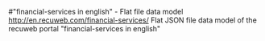 #"financial-services in english" - Flat file data model
http://en.recuweb.com/financial-services/
Flat JSON file data model of the recuweb portal "financial-services in english"
